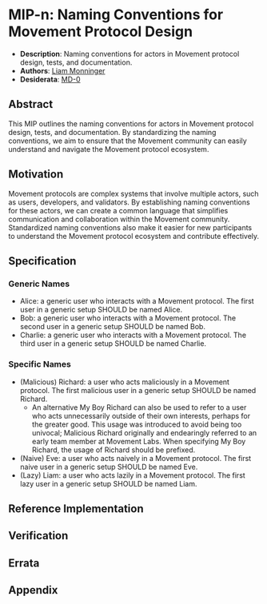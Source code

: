 # MIP-n: Naming Conventions for Movement Protocol Design
- **Description**: Naming conventions for actors in Movement protocol design, tests, and documentation.
- **Authors**: [Liam Monninger](mailto:liam@movementlabs.xyz)
- **Desiderata**: [MD-0](../MD/md-0)

## Abstract

This MIP outlines the naming conventions for actors in Movement protocol design, tests, and documentation. By standardizing the naming conventions, we aim to ensure that the Movement community can easily understand and navigate the Movement protocol ecosystem.

## Motivation

Movement protocols are complex systems that involve multiple actors, such as users, developers, and validators. By establishing naming conventions for these actors, we can create a common language that simplifies communication and collaboration within the Movement community. Standardized naming conventions also make it easier for new participants to understand the Movement protocol ecosystem and contribute effectively.

## Specification

### Generic Names
- Alice: a generic user who interacts with a Movement protocol. The first user in a generic setup SHOULD be named Alice.
- Bob: a generic user who interacts with a Movement protocol. The second user in a generic setup SHOULD be named Bob.
- Charlie: a generic user who interacts with a Movement protocol. The third user in a generic setup SHOULD be named Charlie.

### Specific Names
- (Malicious) Richard: a user who acts maliciously in a Movement protocol. The first malicious user in a generic setup SHOULD be named Richard.
    - An alternative My Boy Richard can also be used to refer to a user who acts unnecessarily outside of their own interests, perhaps for the greater good. This usage was introduced to avoid being too univocal; Malicious Richard originally and endearingly referred to an early team member at Movement Labs. When specifying My Boy Richard, the usage of Richard should be prefixed. 
- (Naive) Eve: a user who acts naively in a Movement protocol. The first naive user in a generic setup SHOULD be named Eve.
- (Lazy) Liam: a user who acts lazily in a Movement protocol. The first lazy user in a generic setup SHOULD be named Liam.

## Reference Implementation


## Verification


## Errata



## Appendix


